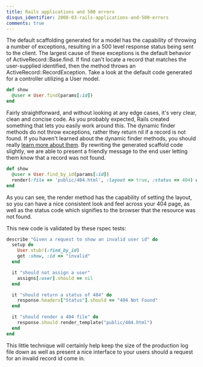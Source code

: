 ```yaml
---
title: Rails applications and 500 errors
disqus_identifier: 2008-03-rails-applications-and-500-errors
comments: true
---
```


The default scaffolding generated for a model has the capability of throwing a number of exceptions, resulting in a 500 level response status being sent to the client. The largest cause of these exceptions is the default behavior of ActiveRecord::Base.find. If find can't locate a record that matches the user-supplied identified, then the method throws an ActiveRecord::RecordException. Take a look at the default code generated for a controller utilizing a User model.

``` ruby
def show
  @user = User.find(params[:id])
end
```

Fairly straightforward, and without looking at any edge cases, it's very clear, clean and concise code. As you probably expected, Rails created something that lets you easily work around this. The dynamic finder methods do not throw exceptions, rather they return nil if a record is not found. If you haven't learned about the dynamic finder methods, you should really [learn more about them][1]. By rewriting the generated scaffold code slightly, we are able to present a friendly message to the end user letting them know that a record was not found.

``` ruby
def show
  @user = User.find_by_id(params[:id])
  render(:file => 'public/404.html', :layout => true, :status => 404) and return unless @user
end
```

As you can see, the render method has the capability of setting the layout, so you can have a nice consistent look and feel across your 404 page, as well as the status code which signifies to the browser that the resource was not found.

This new code is validated by these rspec tests:

``` ruby
describe "Given a request to show an invalid user id" do
  setup do
    User.stub!(:find_by_id)
    get :show, :id => "invalid"
  end

  it "should not assign a user"
    assigns[:user].should == nil
  end

  it "should return a status of 404" do
    response.headers["Status"].should == "404 Not Found"
  end

  it "should render a 404 file" do
    response.should render_template("public/404.html")
  end
end
```

This little technique will certainly help keep the size of the production log file down as well as present a nice interface to your users should a request for an invalid record id come in.

[1]:http://railscasts.com/episodes/2
